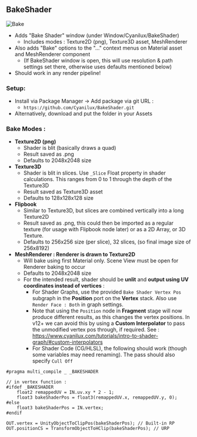 ## BakeShader

![Bake](https://user-images.githubusercontent.com/69320946/187734767-1b574014-9d53-4f83-86e3-7f06f7ad2188.gif)

- Adds "Bake Shader" window (under Window/Cyanilux/BakeShader)
	- Includes modes : Texture2D (png), Texture3D asset, MeshRenderer
- Also adds "Bake" options to the "..." context menus on Material asset and MeshRenderer component
	- (If BakeShader window is open, this will use resolution & path settings set there, otherwise uses defaults mentioned below)
- Should work in any render pipeline!

### Setup:
- Install via Package Manager → Add package via git URL : 
  - `https://github.com/Cyanilux/BakeShader.git`
- Alternatively, download and put the folder in your Assets

### Bake Modes : 
- **Texture2D (png)**
    - Shader is blit (basically draws a quad)
    - Result saved as .png
    - Defaults to 2048x2048 size
- **Texture3D**
    - Shader is blit in slices. Use `_Slice` Float property in shader calculations. This ranges from 0 to 1 through the depth of the Texture3D
    - Result saved as Texture3D asset
    - Defaults to 128x128x128 size
- **Flipbook**
    - Similar to Texture3D, but slices are combined vertically into a long Texture2D
    - Result saved as .png, this could then be imported as a regular texture (for usage with Flipbook node later) or as a 2D Array, or 3D Texture.
    - Defaults to 256x256 size (per slice), 32 slices, (so final image size of 256x8192)
- **MeshRenderer : Renderer is drawn to Texture2D**
    - Will bake using first Material only. Scene View must be open for Renderer baking to occur
    - Defaults to 2048x2048 size
    - For the intended result, shader should be **unlit** and **output using UV coordinates instead of vertices** :
        - For Shader Graphs, use the provided `Bake Shader Vertex Pos` subgraph in the **Position** port on the **Vertex** stack. Also use `Render Face : Both` in graph settings.
        - Note that using the `Position` node in **Fragment** stage will now produce different results, as this changes the vertex positions. In v12+ we can avoid this by using a **Custom Interpolator** to pass the unmodified vertex pos through, if required. See : https://www.cyanilux.com/tutorials/intro-to-shader-graph/#custom-interpolators
        - For Shader Code (CG/HLSL), the following should work (though some variables may need renaming). The pass should also specify `Cull Off`

```
#pragma multi_compile _ _BAKESHADER

// in vertex function :
#ifdef _BAKESHADER
    float2 remappedUV = IN.uv.xy * 2 - 1;
    float3 bakeShaderPos = float3(remappedUV.x, remappedUV.y, 0);
#else
    float3 bakeShaderPos = IN.vertex;
#endif

OUT.vertex = UnityObjectToClipPos(bakeShaderPos); // Built-in RP
OUT.positionCS = TransformObjectToHClip(bakeShaderPos); // URP
```
